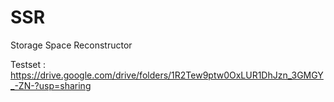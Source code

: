 # SSR
Storage Space Reconstructor

Testset : https://drive.google.com/drive/folders/1R2Tew9ptw0OxLUR1DhJzn_3GMGY_-ZN-?usp=sharing
